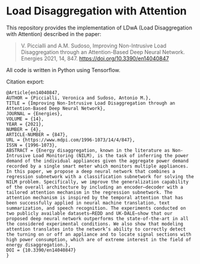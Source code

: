 # Load Disaggregation with Attention
This repository provides the implementation of LDwA (Load Disaggregation with Attention) described in the paper:

> V. Piccialli and A.M. Sudoso, Improving Non-Intrusive Load Disaggregation through an Attention-Based Deep Neural Network. 
> Energies 2021, 14, 847. https://doi.org/10.3390/en14040847

All code is written in Python using Tensorflow.

Citation export:

```
@Article{en14040847,
AUTHOR = {Piccialli, Veronica and Sudoso, Antonio M.},
TITLE = {Improving Non-Intrusive Load Disaggregation through an Attention-Based Deep Neural Network},
JOURNAL = {Energies},
VOLUME = {14},
YEAR = {2021},
NUMBER = {4},
ARTICLE-NUMBER = {847},
URL = {https://www.mdpi.com/1996-1073/14/4/847},
ISSN = {1996-1073},
ABSTRACT = {Energy disaggregation, known in the literature as Non-Intrusive Load Monitoring (NILM), is the task of inferring the power demand of the individual appliances given the aggregate power demand recorded by a single smart meter which monitors multiple appliances. In this paper, we propose a deep neural network that combines a regression subnetwork with a classification subnetwork for solving the NILM problem. Specifically, we improve the generalization capability of the overall architecture by including an encoder–decoder with a tailored attention mechanism in the regression subnetwork. The attention mechanism is inspired by the temporal attention that has been successfully applied in neural machine translation, text summarization, and speech recognition. The experiments conducted on two publicly available datasets—REDD and UK-DALE—show that our proposed deep neural network outperforms the state-of-the-art in all the considered experimental conditions. We also show that modeling attention translates into the network’s ability to correctly detect the turning on or off an appliance and to locate signal sections with high power consumption, which are of extreme interest in the field of energy disaggregation.},
DOI = {10.3390/en14040847}
}
```
